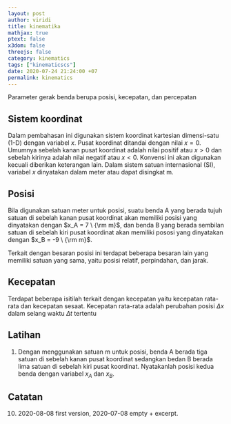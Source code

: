 ```yaml
---
layout: post
author: viridi
title: kinematika
mathjax: true
ptext: false
x3dom: false
threejs: false
category: kinematics
tags: ["kinematicscs"]
date: 2020-07-24 21:24:00 +07
permalink: kinematics
---
```

Parameter gerak benda berupa posisi, kecepatan, dan percepatan

## Sistem koordinat
Dalam pembahasan ini digunakan sistem koordinat kartesian dimensi-satu (1-D) dengan variabel $x$. Pusat koordinat ditandai dengan nilai $x = 0$. Umumnya sebelah kanan pusat koordinat adalah nilai positif atau $x > 0$ dan sebelah kirinya adalah nilai negatif atau $x < 0$. Konvensi ini akan digunakan kecuali diberikan keterangan lain. Dalam sistem satuan internasional (SI), variabel $x$ dinyatakan dalam meter atau dapat disingkat m.

## Posisi
Bila digunakan satuan meter untuk posisi, suatu benda A yang berada tujuh satuan di sebelah kanan pusat koordinat akan memiliki posisi yang dinyatakan dengan $x_A = 7 \ {\rm m}$, dan benda B yang berada sembilan satuan di sebelah kiri pusat koordinat akan memiliki pososi yang dinyatakan dengan $x_B = -9 \ {\rm m}$.

Terkait dengan besaran posisi ini terdapat beberapa besaran lain yang memiliki satuan yang sama, yaitu posisi relatif, perpindahan, dan jarak.


## Kecepatan
Terdapat beberapa isitilah terkait dengan kecepatan yaitu kecepatan rata-rata dan kecepatan sesaat. Kecepatan rata-rata adalah perubahan posisi $\Delta x$ dalam selang waktu $\Delta t$ tertentu

## Latihan
1. Dengan menggunakan satuan m untuk posisi, benda A berada tiga satuan di sebelah kanan pusat koordinat sedangkan bedan B berada lima satuan di sebelah kiri pusat koordinat. Nyatakanlah posisi kedua benda dengan variabel $x_A$ dan $x_B$.

## Catatan
10. 2020-08-08 first version, 2020-07-08 empty + excerpt.